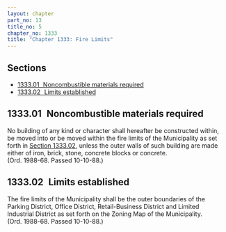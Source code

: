 ```yaml
---
layout: chapter
part_no: 13
title_no: 5
chapter_no: 1333
title: "Chapter 1333: Fire Limits"
---
```


## Sections

* [1333.01   Noncombustible materials required](#133301-noncombustible-materials-required)
* [1333.02   Limits established](#133302-limits-established)

## 1333.01   Noncombustible materials required

No building of any kind or character shall hereafter be constructed within, be
moved into or be moved within the fire limits of the Municipality as set forth
in [Section 1333.02][CFCO 1333.02], unless the outer walls of such building are
made either of iron, brick, stone, concrete blocks or concrete.\
(Ord. 1988-68. Passed 10-10-88.)

## 1333.02   Limits established

The fire limits of the Municipality shall be the outer boundaries of the Parking
District, Office District, Retail-Business District and Limited Industrial
District as set forth on the Zoning Map of the Municipality.\
(Ord. 1988-68. Passed 10-10-88.)

[CFCO 1333.02]:</chapters/chapter-1333-fire-limits/#133302-limits-established>
